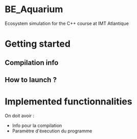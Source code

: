 # BE_Aquarium
 Ecosystem simulation for the C++ course at IMT Atlantique

# Getting started
    
## Compilation info

## How to launch ?


# Implemented functionnalities



On doit avoir : 
- Info pour la compilation
- Paramètre d'éxecution du programme

